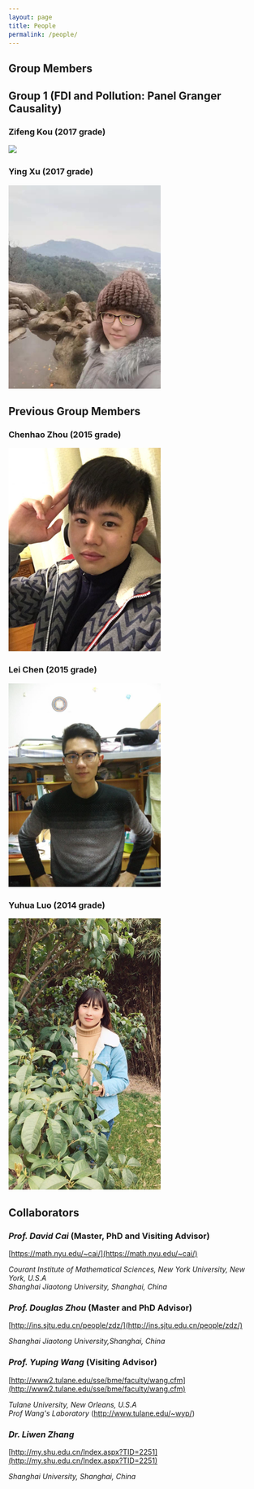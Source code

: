 ```yaml
---
layout: page
title: People
permalink: /people/
---
```


## Group Members

## Group 1 (FDI and Pollution: Panel Granger Causality)
### **Zifeng Kou** (2017 grade)

<img style="max-width:300px" src="/assets/people/zhifengKou.jpg" />

### **Ying Xu** (2017 grade)

<img style="max-width:300px" src="/assets/people/yingXu.jpg" />

## Previous Group Members
### **Chenhao Zhou** (2015 grade)

<img style="max-width:300px" src="/assets/people/chenhao-zhou.jpg" />

### **Lei Chen** (2015 grade)

<img style="max-width:300px" src="/assets/people/lei-chen.jpg" />

### **Yuhua Luo** (2014 grade)

<img style="max-width:300px" src="/assets/people/yuhua-luo.jpg" />


## Collaborators

### *Prof. David Cai* (Master, PhD and Visiting Advisor)  
[https://math.nyu.edu/~cai/](https://math.nyu.edu/~cai/)

*Courant Institute of Mathematical Sciences, New York University, New York, U.S.A*  
*Shanghai Jiaotong University, Shanghai, China*

### *Prof. Douglas Zhou* (Master and PhD Advisor)  
[http://ins.sjtu.edu.cn/people/zdz/](http://ins.sjtu.edu.cn/people/zdz/)  

*Shanghai Jiaotong University,Shanghai, China* 

### *Prof. Yuping Wang* (Visiting Advisor)  
[http://www2.tulane.edu/sse/bme/faculty/wang.cfm](http://www2.tulane.edu/sse/bme/faculty/wang.cfm)  

*Tulane University, New Orleans, U.S.A*  
*Prof Wang's Laboratory* (http://www.tulane.edu/~wyp/)

### *Dr. Liwen Zhang*  
[http://my.shu.edu.cn/Index.aspx?TID=2251](http://my.shu.edu.cn/Index.aspx?TID=2251)  

*Shanghai University, Shanghai, China*


